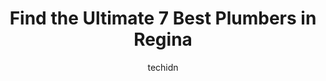 ---
layout: ampstory
image: https://i0.wp.com/www.auto.or.id/wp-content/uploads/2023/06/action-sewer-and-drain-services-ltd-0-regina-1686325129.jpeg?resize=640,853
author: techidn
featured: false
description: Regina, Saskatchewan, Canada is a haven for Plumbers enthusiasts, boasting an impressive array of 7 top-notch establishments. Whether youre a seasoned connoisseur or simply curious to explo
title: Find the Ultimate 7 Best Plumbers in Regina
cover:
   title: Find the Ultimate 7 Best Plumbers in Regina
   subtitle: AUTO.OR.ID
   background: https://www.auto.or.id/wp-content/uploads/2023/06/action-sewer-and-drain-services-ltd-0-regina-1686325129.jpeg

pages: 
 - layout: thirds
   top: <h1>#1 Mr. Rooter Plumbing of Regina</h1>
   bottom: "<p>I have never had a bad experience with them and they have been our plumbers for over a decade. The guys are courteous, clean, and very competent at their job. Tammy is ef</p>"
   background: https://www.auto.or.id/wp-content/uploads/2023/06/action-sewer-and-drain-services-ltd-1-regina-1686325131.jpeg
   backgroundblur: true
 - layout: thirds
   top: <h1>#2 Family Plumbing and Heating Inc</h1>
   bottom: "<p>855 Arcola Ave, Regina, SK S4N 0S9, Canada</p>"
   background: https://www.auto.or.id/wp-content/uploads/2023/06/action-sewer-and-drain-services-ltd-2-regina-1686325131.jpeg
   cta:
      link: https://www.auto.or.id/find-the-ultimate-7-best-plumbers-in-regina/
      text: Find the Ultimate 7 Best Plumbers in Regina
 - layout: thirds
   top: <h1>#3 Town & Country Plumbing Heating Electrical</h1>
   bottom: "<p>1450 S Railway St, Regina, SK S4P 0A2, Canada</p>"
   background: https://images.unsplash.com/photo-1618863099278-75222d755814?ixlib=rb-4.0.3&ixid=MnwxMjA3fDB8MHxwaG90by1wYWdlfHx8fGVufDB8fHx8&auto=format&fit=crop&w=640&h=853&q=80
   cta:
      link: https://www.auto.or.id/find-the-ultimate-7-best-plumbers-in-regina/
      text: Find the Ultimate 7 Best Plumbers in Regina
 - layout: thirds
   top: <h1>#4 Regina Plumbing and Heating</h1>
   bottom: "<p>140 5 Ave E, Regina, SK S4N 5A1, Canada</p>"
   background: https://images.unsplash.com/photo-1494363247633-927487612591?ixlib=rb-4.0.3&ixid=MnwxMjA3fDB8MHxwaG90by1wYWdlfHx8fGVufDB8fHx8&auto=format&fit=crop&w=640&h=853&q=80
   cta:
      link: https://www.auto.or.id/find-the-ultimate-7-best-plumbers-in-regina/
      text: Find the Ultimate 7 Best Plumbers in Regina
 - layout: thirds
   top: <h1>#5 Trusted Plumbing And Heating Inc</h1>
   bottom: "<p>4546 Harbour Landing Dr, Regina, SK S4W 0C1, Canada</p>"
   background: https://images.unsplash.com/photo-1629583825021-9fb0d16381ef?ixlib=rb-4.0.3&ixid=MnwxMjA3fDB8MHxwaG90by1wYWdlfHx8fGVufDB8fHx8&auto=format&fit=crop&w=640&h=853&q=80
   cta:
      link: https://www.auto.or.id/find-the-ultimate-7-best-plumbers-in-regina/
      text: Find the Ultimate 7 Best Plumbers in Regina
 - layout: thirds
   top: <h1>#6 Budget Plumbing, Heating & Air Conditioning Ltd</h1>
   bottom: "<p>144 5 Ave E, Regina, SK S4N 5A1, Canada</p>"
   background: https://images.unsplash.com/photo-1632275229274-0f1031f6b16b?ixlib=rb-4.0.3&ixid=MnwxMjA3fDB8MHxwaG90by1wYWdlfHx8fGVufDB8fHx8&auto=format&fit=crop&w=640&h=853&q=80
   cta:
      link: https://www.auto.or.id/find-the-ultimate-7-best-plumbers-in-regina/
      text: Find the Ultimate 7 Best Plumbers in Regina
 - layout: thirds
   top: <h1>#7 Action Sewer and Drain Services Ltd</h1>
   bottom: "<p>1305 Osler St, Regina, SK S4R 1W6, Canada</p>"
   background: https://images.unsplash.com/photo-1665065337441-699748f75598?ixlib=rb-4.0.3&ixid=MnwxMjA3fDB8MHxwaG90by1wYWdlfHx8fGVufDB8fHx8&auto=format&fit=crop&w=640&h=853&q=80
   cta:
      link: https://www.auto.or.id/find-the-ultimate-7-best-plumbers-in-regina/
      text: Find the Ultimate 7 Best Plumbers in Regina
 - layout: thirds
   middle: Continue reading...
   background: https://images.unsplash.com/photo-1628188687881-0a34984b3531?ixlib=rb-4.0.3&ixid=MnwxMjA3fDB8MHxwaG90by1wYWdlfHx8fGVufDB8fHx8&auto=format&fit=crop&w=640&h=853&q=80
   cta:
      link: https://www.auto.or.id/find-the-ultimate-7-best-plumbers-in-regina/
      text: Find the Ultimate 7 Best Plumbers in Regina

---